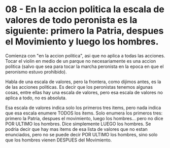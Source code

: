 # 08 - En la accion politica la escala de valores de todo peronista es la siguiente: primero la Patria, despues el Movimiento y luego los hombres.

Comienza con "en la accion politica", asi que no aplica a todas las acciones. Tocar el violin en medio de un parque no necesariamente es una accion politica (salvo que sea para tocar la marcha peronista en la epoca en que el peronismo estuvo prohibido).

Habla de una escala de valores, pero la frontera, como dijimos antes, es la de las acciones politicas. Es decir que los peronistas tenemos algunas cosas, entre ellas hay una escala de valores, pero esa escala de valores no aplica a todo, no es absoluta.

Esa escala de valores indica solo los primeros tres items, pero nada indica que esa escala enumere TODOS los items. Solo enumera los primeros tres: primero la Patria, despues el movimiento, luego los hombres... pero no dice POR ULTIMO los hombres. Dice simplemente LUEGO los hombres. Se podria decir que hay mas items de esa lista de valores que no estan enunciados, pero no se puede decir POR ULTIMO los hombres, sino solo que los hombres vienen DESPUES del Movimiento.
